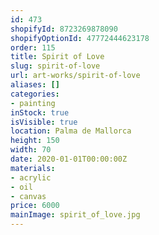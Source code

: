 ```yaml
---
id: 473
shopifyId: 8723269878090
shopifyOptionId: 47772444623178
order: 115
title: Spirit of Love
slug: spirit-of-love
url: art-works/spirit-of-love
aliases: []
categories:
- painting
inStock: true
isVisible: true
location: Palma de Mallorca
height: 150
width: 70
date: 2020-01-01T00:00:00Z
materials:
- acrylic
- oil
- canvas
price: 6000
mainImage: spirit_of_love.jpg
---
```


